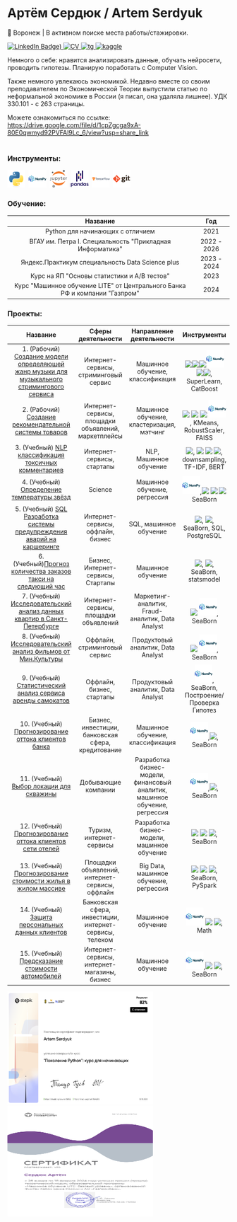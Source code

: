 # Артём Сердюк / Artem Serdyuk
:round_pushpin: Воронеж
| В активном поиске места работы/стажировки. 

<div id="badges">
  <a href="https://www.linkedin.com/in/artem-serdyuk-471bba2b3/">
    <img src="https://img.shields.io/badge/LinkedIn-blue?style=for-the-badge&logo=linkedin&logoColor=white" alt="LinkedIn Badge)"/>
  </a>
  <a href="https://docs.google.com/document/d/1N3KMLnOks5_xrxNlaPmGb1NjfLl_tRVsTvrsjvkFY2A/edit?usp=sharing">
    <img src="https://img.shields.io/badge/CV-red?style=for-the-badge&logo=readdotcv&logoColor=white" alt="CV"/>
  </a>
  <a href="https://t.me/hh392">
    <img src="https://img.shields.io/badge/Tg-white?style=for-the-badge&logo=telegram&logoColor=blue" alt="tg"/>
  </a>
  <a href="https://www.kaggle.com/artemserdyuk">
    <img src="https://img.shields.io/badge/Kaggle-blue?style=for-the-badge&logo=kaggle&logoColor=white" alt="kaggle"/>
  </a>
</div>

Немного о себе: нравится анализировать данные, обучать нейросети, проводить гипотезы. Планирую поработать с Computer Vision.

Также немного увлекаюсь экономикой. Недавно вместе со своим преподавателем по Экономической Теории выпустили статью по неформальной экономике в России (я писал, она удаляла лишнее). УДК 330.101 - с 263 страницы.

Можете ознакомиться по ссылке: https://drive.google.com/file/d/1cpZgcga9xA-80E0qwmyd92PVFAl9Lc_6/view?usp=share_link
<br/><br/>

###  Инструменты:
<div>
  <img src="https://github.com/devicons/devicon/blob/master/icons/python/python-original.svg" title="Python" alt="Python" width="40" height="40"/>&nbsp;
  <img src="https://github.com/devicons/devicon/blob/master/icons/numpy/numpy-original-wordmark.svg" title="NumPy" alt="NumPy" width="40" height="40"/>&nbsp;
  <img src="https://github.com/devicons/devicon/blob/master/icons/jupyter/jupyter-original-wordmark.svg" title="Jupyter" alt="Jupyter" width="40" height="40"/>&nbsp;
  <img src="https://github.com/devicons/devicon/blob/master/icons/pandas/pandas-original-wordmark.svg" title="Pandas" alt="Pandas" width="40" height="40"/>&nbsp;
  <img src="https://github.com/devicons/devicon/blob/master/icons/tensorflow/tensorflow-original-wordmark.svg" title="TensorFlow" alt="TensorFlow" width="40" height="40"/>&nbsp;
  <img src="https://github.com/devicons/devicon/blob/master/icons/git/git-original-wordmark.svg" title="Git" **alt="Git" width="40" height="40"/>
</div>

###  Обучение:
| Название | Год |
| :--------: | :-------: |
| Python для начинающих с отличием | 2021 |
| ВГАУ им. Петра I. Специальность "Прикладная Информатика" | 2022 - 2026 |
| Яндекс.Практикум специальность Data Science plus | 2023 - 2024|
| Курс на ЯП "Основы статистики и A/B тестов" | 2023 |
| Курс "Машинное обучение LITE" от Центрального Банка РФ и компании "Газпром" | 2024 |


###  Проекты:
| Название | Сферы деятельности | Направление деятельности | Инструменты |
| :-----: | :------------: | :-------: | :-------: |
| 1. (Рабочий) [Создание модели определяющей жанр музыки для музыкального стримингового сервиса](https://github.com/artemserdyuk392/yandex_practicum_projects/tree/main/music_genre_predictions) | Интернет-сервисы, стриминговый сервис | Машинное обучение, классификация |<img src="https://img.shields.io/badge/Sklearn-black?style=flat-square&logo=scikitlearn&logoColor=orange"/><img src="https://img.shields.io/badge/Plotly-black?style=flat-square&logo=plotly&logoColor=orange"/><img src="https://img.shields.io/badge/LightGBM-black?style=flat-square"/><img src="https://github.com/devicons/devicon/blob/master/icons/numpy/numpy-original-wordmark.svg" title="NumPy" alt="NumPy" width="40" height="40"/><img src="https://img.shields.io/badge/Sklearn-black?style=flat-square&logo=scikitlearn&logoColor=orange"/><img src="https://img.shields.io/badge/Plotly-black?style=flat-square&logo=plotly&logoColor=orange"/>, SuperLearn, CatBoost|
| 2. (Рабочий) [Создание рекомендательной системы товаров](https://github.com/artemserdyuk392/yandex_practicum_projects/tree/main/recommendation_system) | Интернет-сервисы, площадки объявлений, маркетплейсы | Машинное обучение, кластеризация, мэтчинг |<img src="https://img.shields.io/badge/Pandas-black?style=flat-square&logo=pandas&logoColor=orange"/> <img src="https://img.shields.io/badge/Plotly-black?style=flat-square&logo=plotly&logoColor=orange"/>  <img src="https://img.shields.io/badge/Pandas-black?style=flat-square&logo=pandas&logoColor=orange"/> <img src="https://github.com/devicons/devicon/blob/master/icons/numpy/numpy-original-wordmark.svg" title="NumPy" alt="NumPy" width="40" height="40"/>, KMeans, RobustScaler, FAISS|
| 3. (Учебный) [NLP классификация токсичных комментариев](https://github.com/artemserdyuk392/yandex_practicum_projects/tree/main/nlp_toxic_comm_classific)| Интернет-сервисы, стартапы | NLP, Машинное обучение | <img src="https://img.shields.io/badge/Plotly-black?style=flat-square&logo=plotly&logoColor=orange"/>, <img src="https://img.shields.io/badge/Sklearn-black?style=flat-square&logo=scikitlearn&logoColor=orange"/> <img src="https://img.shields.io/badge/Pandas-black?style=flat-square&logo=pandas&logoColor=orange"/> <img src="https://img.shields.io/badge/TensorFlow-%23FF6F00.svg?style=for-the-badge&logo=TensorFlow&logoColor=white"/>, downsampling, TF-IDF, BERT|
| 4. (Учебный) [Определение температуры звёзд](https://github.com/artemserdyuk392/yandex_practicum_projects/tree/main/stars_temp_prediction) | Science | Машинное обучение, регрессия | <img src="https://github.com/devicons/devicon/blob/master/icons/numpy/numpy-original-wordmark.svg" title="NumPy" alt="NumPy" width="40" height="40"/>,<img src="https://img.shields.io/badge/Sklearn-black?style=flat-square&logo=scikitlearn&logoColor=orange"/> <img src="https://img.shields.io/badge/TensorFlow-%23FF6F00.svg?style=for-the-badge&logo=TensorFlow&logoColor=white"/> <img src="https://img.shields.io/badge/PyTorch-%23EE4C2C.svg?style=for-the-badge&logo=PyTorch&logoColor=white"/> SeaBorn|
| 5. (Учебный) [SQL Разработка системы предупреждения аварий на каршеринге](https://github.com/artemserdyuk392/yandex_practicum_projects/tree/main/accident_risk_predict) | Интернет-сервисы, оффлайн, бизнес |  SQL, машинное обучение | <img src="https://img.shields.io/badge/Plotly-black?style=flat-square&logo=plotly&logoColor=orange"/>, <img src="https://img.shields.io/badge/Sklearn-black?style=flat-square&logo=scikitlearn&logoColor=orange"/>, SeaBorn, SQL, PostgreSQL |
| 6. (Учебный)[Прогноз количества заказов такси на следующий час](https://github.com/artemserdyuk392/yandex_practicum_projects/tree/main/taxi_orders_predict) | Бизнес, Интернет-сервисы, Стартапы | Машинное обучение | <img src="https://img.shields.io/badge/Plotly-black?style=flat-square&logo=plotly&logoColor=orange"/>, <img src="https://img.shields.io/badge/Sklearn-black?style=flat-square&logo=scikitlearn&logoColor=orange"/>, SeaBorn, statsmodel|
| 7. (Учебный) [Исследовательский анализ данных квартир в Санкт-Петербурге](https://github.com/artemserdyuk392/yandex_practicum_projects/tree/main/apartment_analysis) | Интернет-сервисы, площадки объявлений | Маркетинг-аналитик, Fraud-аналитик, Data Analyst | <img src="https://img.shields.io/badge/Plotly-black?style=flat-square&logo=plotly&logoColor=orange"/> <img src="https://github.com/devicons/devicon/blob/master/icons/numpy/numpy-original-wordmark.svg" title="NumPy" alt="NumPy" width="40" height="40"/>, SeaBorn |
| 8. (Учебный) [Исследовательский анализ фильмов от Мин.Культуры](https://github.com/artemserdyuk392/yandex_practicum_projects/tree/main/films_analysis) | Оффлайн, стриминговый сервис | Продуктовый аналитик, Data Analyst | <img src="https://img.shields.io/badge/Plotly-black?style=flat-square&logo=plotly&logoColor=orange"/> <img src="https://github.com/devicons/devicon/blob/master/icons/numpy/numpy-original-wordmark.svg" title="NumPy" alt="NumPy" width="40" height="40"/>, SeaBorn  |
| 9. (Учебный) [Статистический анализ сервиса аренды самокатов](https://github.com/artemserdyuk392/yandex_practicum_projects/tree/main/static_data_analysis)| Оффлайн, бизнес, стартапы | Продуктовый аналитик, Data Analyst |<img src="https://github.com/devicons/devicon/blob/master/icons/numpy/numpy-original-wordmark.svg" title="NumPy" alt="NumPy" width="40" height="40"/>, SeaBorn, Построение/Проверка Гипотез |
| 10. (Учебный) [Прогнозирование оттока клиентов банка](https://github.com/artemserdyuk392/yandex_practicum_projects/tree/main/bank_churn_predictions)| Бизнес, инвестиции, банковская сфера, кредитование | Машинное обучение, классификация | <img src="https://github.com/devicons/devicon/blob/master/icons/numpy/numpy-original-wordmark.svg" title="NumPy" alt="NumPy" width="40" height="40"/>,<img src="https://img.shields.io/badge/Sklearn-black?style=flat-square&logo=scikitlearn&logoColor=orange"/>, SeaBorn |
| 11. (Учебный) [Выбор локации для скважины](https://github.com/artemserdyuk392/yandex_practicum_projects/tree/main/best_bore_location) | Добывающие компании | Разработка бизнес-модели, финансовый аналитик, машинное обучение, регрессия |<img src="https://github.com/devicons/devicon/blob/master/icons/numpy/numpy-original-wordmark.svg" title="NumPy" alt="NumPy" width="40" height="40"/>,<img src="https://img.shields.io/badge/Sklearn-black?style=flat-square&logo=scikitlearn&logoColor=orange"/>, SeaBorn|
| 12. (Учебный) [Прогнозирование оттока клиентов сети отелей](https://github.com/artemserdyuk392/yandex_practicum_projects/tree/main/hotel_rejection_predict)| Туризм, интернет-сервисы | Разработка бизнес-модели, машинное обучение | <img src="https://img.shields.io/badge/Sklearn-black?style=flat-square&logo=scikitlearn&logoColor=orange"/> <img src="https://img.shields.io/badge/Plotly-black?style=flat-square&logo=plotly&logoColor=orange"/> <img src="https://img.shields.io/badge/Pandas-black?style=flat-square&logo=pandas&logoColor=orange"/>, SeaBorn |
| 13. (Учебный) [Прогнозирование стоимости жилья в жилом массиве](https://github.com/artemserdyuk392/yandex_practicum_projects/tree/main/predict_house_cost) | Площадки объявлений, интернет-сервисы, оффлайн | Big Data, машинное обучение, регрессия | <img src="https://img.shields.io/badge/Sklearn-black?style=flat-square&logo=scikitlearn&logoColor=orange"/> <img src="https://img.shields.io/badge/Plotly-black?style=flat-square&logo=plotly&logoColor=orange"/> <img src="https://img.shields.io/badge/Pandas-black?style=flat-square&logo=pandas&logoColor=orange"/>, SeaBorn, PySpark
| 14. (Учебный) [Защита персональных данных клиентов](https://github.com/artemserdyuk392/yandex_practicum_projects/tree/main/personal_data_protection) | Банковская сфера, инвестиции, интернет-сервисы, телеком | Машинное обучение | <img src="https://github.com/devicons/devicon/blob/master/icons/numpy/numpy-original-wordmark.svg" title="NumPy" alt="NumPy" width="40" height="40"/> <img src="https://img.shields.io/badge/Pandas-black?style=flat-square&logo=pandas&logoColor=orange"/> <img src="https://img.shields.io/badge/Sklearn-black?style=flat-square&logo=scikitlearn&logoColor=orange"/>, Math |
| 15. (Учебный) [Предсказание стоимости автомобилей](https://github.com/artemserdyuk392/yandex_practicum_projects/tree/main/car_price_predict) | Интернет-сервисы, интернет-магазины, бизнес | Машинное обучение | <img src="https://github.com/devicons/devicon/blob/master/icons/numpy/numpy-original-wordmark.svg" title="NumPy" alt="NumPy" width="40" height="40"/>,<img src="https://img.shields.io/badge/Sklearn-black?style=flat-square&logo=scikitlearn&logoColor=orange"/> <img src="https://img.shields.io/badge/LightGBM-black?style=flat-square"/>, SeaBorn |

<div>
    <img src=pics/p1.PNG?raw=true "Title" width="330" height="255"/>
  </a>
    <img src=pics/p2.PNG?raw=true "Title" width="330" height="250"/>
  </a>
</div>

